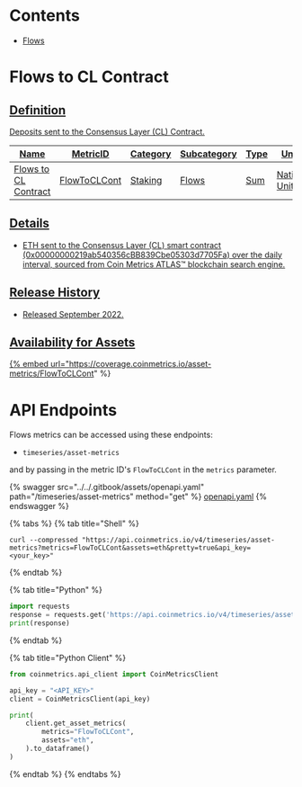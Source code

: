 # Contents

* [Flows](flows.md#flowtoclcont)

# Flows to CL Contract<a href="#flowtoclcont" id="flowtoclcont">

## Definition

Deposits sent to the Consensus Layer (CL) Contract.

| Name                 | MetricID     | Category | Subcategory | Type | Unit         | Interval |
| -------------------- | ------------ | -------- | ----------- | ---- | ------------ | -------- |
| Flows to CL Contract | FlowToCLCont | Staking  | Flows       | Sum  | Native Units | 1 day    |

## Details

* ETH sent to the Consensus Layer (CL) smart contract (0x00000000219ab540356cBB839Cbe05303d7705Fa) over the daily interval, sourced from Coin Metrics ATLAS™ blockchain search engine.

## Release History

* Released September 2022.

## Availability for Assets

{% embed url="https://coverage.coinmetrics.io/asset-metrics/FlowToCLCont" %}

# API Endpoints

Flows metrics can be accessed using these endpoints:

* `timeseries/asset-metrics`

and by passing in the metric ID's `FlowToCLCont` in the `metrics` parameter.

{% swagger src="../../.gitbook/assets/openapi.yaml" path="/timeseries/asset-metrics" method="get" %}
[openapi.yaml](../../.gitbook/assets/openapi.yaml)
{% endswagger %}

{% tabs %}
{% tab title="Shell" %}
```shell
curl --compressed "https://api.coinmetrics.io/v4/timeseries/asset-metrics?metrics=FlowToCLCont&assets=eth&pretty=true&api_key=<your_key>"
```
{% endtab %}

{% tab title="Python" %}
```python
import requests
response = requests.get('https://api.coinmetrics.io/v4/timeseries/asset-metrics?metrics=FlowToCLCont&assets=eth&pretty=true&api_key=<your_key>').json()
print(response)
```
{% endtab %}

{% tab title="Python Client" %}
```python
from coinmetrics.api_client import CoinMetricsClient

api_key = "<API_KEY>"
client = CoinMetricsClient(api_key)

print(
    client.get_asset_metrics(
        metrics="FlowToCLCont", 
        assets="eth",
    ).to_dataframe()
)
```
{% endtab %}
{% endtabs %}
